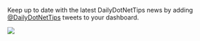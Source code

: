 Keep up to date with the latest DailyDotNetTips news by adding [@DailyDotNetTips](https://twitter.com/DailyDotNetTips) tweets to your dashboard.

![](https://github.com/GregTrevellick/VsixTwitterWidget/blob/master/Src/@DailyDotNetTips/artefacts/Screenshot.png?raw=true)